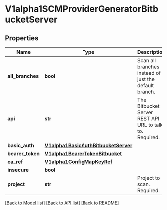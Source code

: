 # V1alpha1SCMProviderGeneratorBitbucketServer

## Properties
Name | Type | Description | Notes
------------ | ------------- | ------------- | -------------
**all_branches** | **bool** | Scan all branches instead of just the default branch. | [optional] 
**api** | **str** | The Bitbucket Server REST API URL to talk to. Required. | [optional] 
**basic_auth** | [**V1alpha1BasicAuthBitbucketServer**](V1alpha1BasicAuthBitbucketServer.md) |  | [optional] 
**bearer_token** | [**V1alpha1BearerTokenBitbucket**](V1alpha1BearerTokenBitbucket.md) |  | [optional] 
**ca_ref** | [**V1alpha1ConfigMapKeyRef**](V1alpha1ConfigMapKeyRef.md) |  | [optional] 
**insecure** | **bool** |  | [optional] 
**project** | **str** | Project to scan. Required. | [optional] 

[[Back to Model list]](../README.md#documentation-for-models) [[Back to API list]](../README.md#documentation-for-api-endpoints) [[Back to README]](../README.md)


